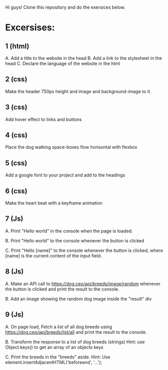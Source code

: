 Hi guys! Clone this repository and do the exersices below.

# Excersises:

## 1 (html)
A. Add a title to the website in the head
B. Add a link to the stylesheet in the head
C. Declare the language of the website in the html 

## 2 (css)
Make the header 750px height and image and background-image to it. 

## 3 (css) 
Add hover effect to links and buttons

## 4 (css)
Place the dog walking space-boxes flow horisontal with flexbox

## 5 (css)
Add a google font to your project and add to the headings

## 6 (css)
Make the heart beat with a keyframe animation

## 7 (Js)
A. Print "Hello world" in the console when the page is loaded.

B. Print "Hello world" to the console whenever the button is clicked

C. Print "Hello [name]" to the console whenever the button is clicked, where [name] is the current content of the input field.

## 8 (Js)
A. Make an API call to https://dog.ceo/api/breeds/image/random whenever the button is clicked and print the result to the console.

B. Add an image showing the random dog image inside the "result" div

## 9 (Js)
A. On page load, Fetch a list of all dog breeds using https://dog.ceo/api/breeds/list/all and print the result to the console.

B. Transform the response to a list of dog breeds (strings) Hint: use Object.keys() to get an array of an objects keys

C. Print the breeds in the "breeds" aside. Hint: Use element.insertAdjacentHTML('beforeend', '...');
